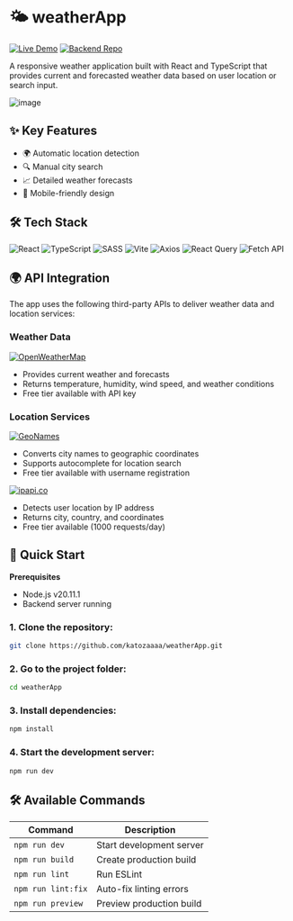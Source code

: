# 🌤 weatherApp

[![Live Demo](https://img.shields.io/badge/demo-live-green.svg)](https://katozaaaa.github.io/weatherApp/)
[![Backend Repo](https://img.shields.io/badge/backend-repo-orange.svg)](https://github.com/katozaaaa/weatherAppProxy)

A responsive weather application built with React and TypeScript that provides current and forecasted weather data based on user location or search input.

![image](https://github.com/user-attachments/assets/5d38d4dc-5dfc-44cb-99c0-e83dd813d3ab)

## ✨ Key Features

- 🌍 Automatic location detection
- 🔍 Manual city search
- 📈 Detailed weather forecasts
- 📱 Mobile-friendly design

## 🛠 Tech Stack

![React](https://img.shields.io/badge/React-20232A?style=for-the-badge&logo=react&logoColor=61DAFB)
![TypeScript](https://img.shields.io/badge/TypeScript-007ACC?style=for-the-badge&logo=typescript&logoColor=white)
![SASS](https://img.shields.io/badge/SASS-hotpink.svg?style=for-the-badge&logo=SASS&logoColor=white)
![Vite](https://img.shields.io/badge/Vite-B73BFE?style=for-the-badge&logo=vite&logoColor=FFD62E)
![Axios](https://img.shields.io/badge/Axios-5A29E4?style=for-the-badge&logo=axios&logoColor=white)
![React Query](https://img.shields.io/badge/React_Query-FF4154?style=for-the-badge&logo=reactquery&logoColor=white)
![Fetch API](https://img.shields.io/badge/Fetch_API-FF6B6B?style=for-the-badge&logo=javascript&logoColor=white)

## 🌍 API Integration

The app uses the following third-party APIs to deliver weather data and location services:

### Weather Data
[![OpenWeatherMap](https://img.shields.io/badge/OpenWeatherMap-API-blue?logo=openweathermap&logoColor=blue)](https://openweathermap.org/)
- Provides current weather and forecasts
- Returns temperature, humidity, wind speed, and weather conditions
- Free tier available with API key

### Location Services
[![GeoNames](https://img.shields.io/badge/GeoNames-API-blue?logo=openstreetmap&logoColor=blue)](https://www.geonames.org/)
- Converts city names to geographic coordinates
- Supports autocomplete for location search
- Free tier available with username registration

[![ipapi.co](https://img.shields.io/badge/ipapi.co-API-blue)](https://ipapi.co/)
- Detects user location by IP address
- Returns city, country, and coordinates
- Free tier available (1000 requests/day)

## 🚀 Quick Start
**Prerequisites**
- Node.js v20.11.1
- Backend server running

### 1. Clone the repository:
```bash
git clone https://github.com/katozaaaa/weatherApp.git
```
### 2. Go to the project folder:
```bash
cd weatherApp
```
### 3. Install dependencies:
```bash
npm install
```
### 4. Start the development server:
```bash
npm run dev
```

## 🛠 Available Commands

| Command           | Description                     |
|-------------------|---------------------------------|
| `npm run dev`     | Start development server        |
| `npm run build`   | Create production build         |
| `npm run lint`    | Run ESLint                      |
| `npm run lint:fix`| Auto-fix linting errors         |
| `npm run preview` | Preview production build        |
